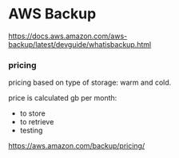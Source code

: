 # AWS Backup

https://docs.aws.amazon.com/aws-backup/latest/devguide/whatisbackup.html

### pricing

pricing based on type of storage: warm and cold.

price is calculated gb per month:

-   to store
-   to retrieve
-   testing

https://aws.amazon.com/backup/pricing/
